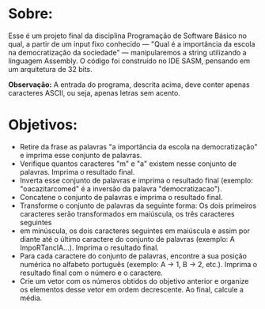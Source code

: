 # Sobre:
Esse é um projeto final da disciplina Programação de Software Básico no qual, a partir de um input fixo conhecido — "Qual é a importância da escola na democratização da
sociedade" — manipularemos a string utilizando a linguagem Assembly. O código foi construído no IDE SASM, pensando em um arquitetura de 32 bits.

**Observação:** A entrada do programa, descrita acima, deve conter apenas caracteres ASCII, ou seja, apenas letras sem acento.

# Objetivos:
- Retire da frase as palavras "a importância da escola na democratização" e imprima esse conjunto de palavras.
- Verifique quantos caracteres "m" e "a" existem nesse conjunto de palavras. Imprima o resultado final.
- Inverta esse conjunto de palavras e imprima o resultado final (exemplo: "oacazitarcomed" é a inversão da palavra "democratizacao").
- Concatene o conjunto de palavras e imprima o resultado final.
- Transforme o conjunto de palavras da seguinte forma: Os dois primeiros caracteres serão transformados em maiúscula, os três caracteres seguintes 
- em minúscula, os dois caracteres seguintes em maiúscula e assim por diante até o último caractere do conjunto de palavras (exemplo: A ImpoRTancIA...). 
Imprima o resultado final.
- Para cada caractere do conjunto de palavras, encontre a sua posição numérica no alfabeto português (exemplo: A -> 1, B -> 2, etc.). Imprima o resultado
final com o número e o caractere.
- Crie um vetor com os números obtidos do objetivo anterior e organize os elementos desse vetor em ordem decrescente. Ao final, calcule a média.



